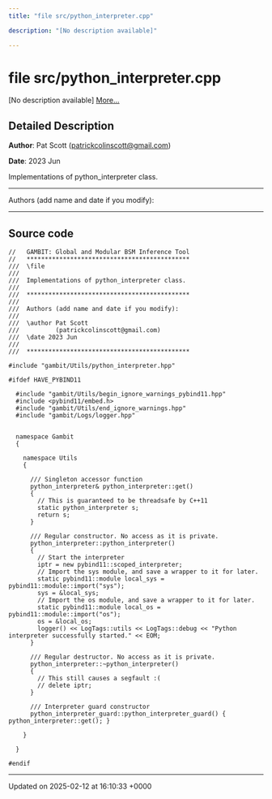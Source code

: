 ```yaml
---
title: "file src/python_interpreter.cpp"

description: "[No description available]"

---
```


# file src/python_interpreter.cpp

[No description available] [More...](#detailed-description)

## Detailed Description


**Author**: Pat Scott ([patrickcolinscott@gmail.com](mailto:patrickcolinscott@gmail.com)) 

**Date**: 2023 Jun

Implementations of python_interpreter class.



------------------

Authors (add name and date if you modify):



------------------




## Source code

```
//   GAMBIT: Global and Modular BSM Inference Tool
//   *********************************************
///  \file
///
///  Implementations of python_interpreter class.
///
///  *********************************************
///
///  Authors (add name and date if you modify):
///
///  \author Pat Scott
///          (patrickcolinscott@gmail.com)
///  \date 2023 Jun
///
///  *********************************************

#include "gambit/Utils/python_interpreter.hpp"

#ifdef HAVE_PYBIND11

  #include "gambit/Utils/begin_ignore_warnings_pybind11.hpp"
  #include <pybind11/embed.h>
  #include "gambit/Utils/end_ignore_warnings.hpp"
  #include "gambit/Logs/logger.hpp"
  
  
  namespace Gambit
  {
  
    namespace Utils
    {
  
      /// Singleton accessor function 
      python_interpreter& python_interpreter::get()
      {
        // This is guaranteed to be threadsafe by C++11
        static python_interpreter s;
        return s;
      }
  
      /// Regular constructor. No access as it is private.
      python_interpreter::python_interpreter()
      {
        // Start the interpreter
        iptr = new pybind11::scoped_interpreter;
        // Import the sys module, and save a wrapper to it for later.
        static pybind11::module local_sys = pybind11::module::import("sys");
        sys = &local_sys;
        // Import the os module, and save a wrapper to it for later.
        static pybind11::module local_os = pybind11::module::import("os");
        os = &local_os; 
        logger() << LogTags::utils << LogTags::debug << "Python interpreter successfully started." << EOM;                  
      }
      
      /// Regular destructor. No access as it is private.
      python_interpreter::~python_interpreter()
      {
        // This still causes a segfault :(
        // delete iptr;
      }
  
      /// Interpreter guard constructor
      python_interpreter_guard::python_interpreter_guard() { python_interpreter::get(); }
      
    }
  
  }

#endif
```


-------------------------------

Updated on 2025-02-12 at 16:10:33 +0000
